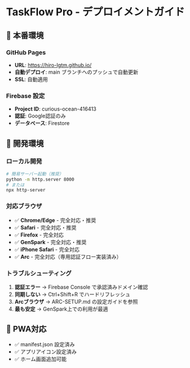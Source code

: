 # TaskFlow Pro - デプロイメントガイド

## 🚀 本番環境

### GitHub Pages
- **URL**: https://hiro-lgtm.github.io/
- **自動デプロイ**: main ブランチへのプッシュで自動更新
- **SSL**: 自動適用

### Firebase 設定
- **Project ID**: curious-ocean-416413
- **認証**: Google認証のみ
- **データベース**: Firestore

## 🔧 開発環境

### ローカル開発
```bash
# 簡易サーバー起動（推奨）
python -m http.server 8000
# または
npx http-server
```

### 対応ブラウザ
- ✅ **Chrome/Edge** - 完全対応・推奨
- ✅ **Safari** - 完全対応・推奨  
- ✅ **Firefox** - 完全対応
- ✅ **GenSpark** - 完全対応・推奨
- ✅ **iPhone Safari** - 完全対応
- ✅ **Arc** - 完全対応（専用認証フロー実装済み）

### トラブルシューティング
1. **認証エラー** → Firebase Console で承認済みドメイン確認
2. **同期しない** → Ctrl+Shift+R でハードリフレッシュ
3. **Arcブラウザ** → ARC-SETUP.md の設定ガイドを参照
4. **最も安定** → GenSpark上での利用が最適

## 📱 PWA対応
- ✅ manifest.json 設定済み
- ✅ アプリアイコン設定済み
- ✅ ホーム画面追加可能